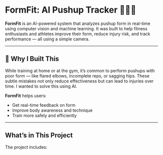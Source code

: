 # FormFit: AI Pushup Tracker 🏋️‍♂️🤖

**FormFit** is an AI-powered system that analyzes pushup form in real-time using computer vision and machine learning. It was built to help fitness enthusiasts and athletes improve their form, reduce injury risk, and track performance — all using a simple camera.

---

## 🚀 Why I Built This

While training at home or at the gym, it’s common to perform pushups with poor form — like flared elbows, incomplete reps, or sagging hips. These subtle mistakes not only reduce effectiveness but can lead to injuries over time. I wanted to solve this using AI.

**FormFit** helps users:
- Get real-time feedback on form
- Improve body awareness and technique
- Train more safely and efficiently

---

## What’s in This Project

The project includes:
